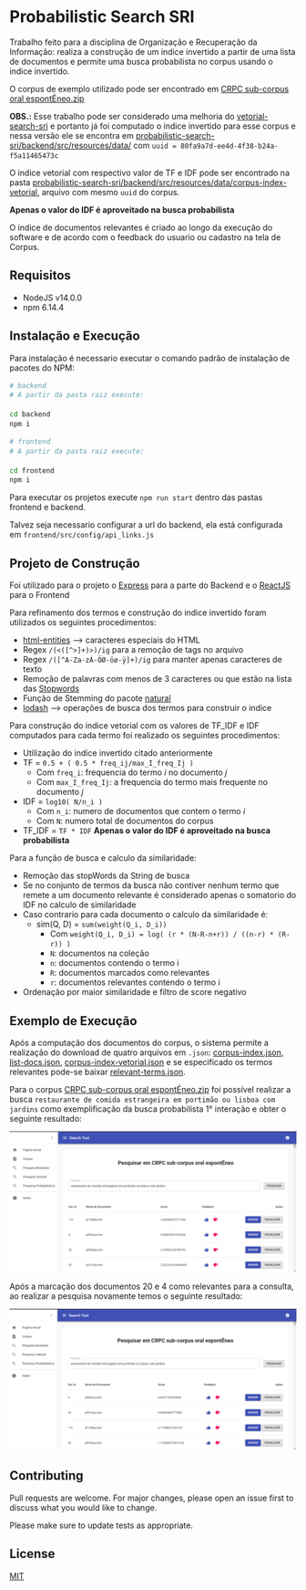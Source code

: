 # Probabilistic Search SRI

Trabalho feito para a disciplina de Organização e Recuperação da Informação: realiza a construção de um indice invertido a partir de uma lista de documentos e permite uma busca probabilista no corpus usando o indice invertido.

O corpus de exemplo utilizado pode ser encontrado em [CRPC sub-corpus oral espontÉneo.zip](https://github.com/AlexandreNS/term-frequency-sri/blob/main/CRPC%20sub-corpus%20oral%20espont%C3%89neo.zip?raw=true)

**OBS.:** Esse trabalho pode ser considerado uma melhoria do [vetorial-search-sri](https://github.com/AlexandreNS/vetorial-search-sri) e portanto já foi computado o indice invertido para esse corpus e nessa versão ele se encontra em [probabilistic-search-sri/backend/src/resources/data/](https://github.com/AlexandreNS/probabilistic-search-sri/tree/main/backend/src/resources/data) com `uuid = 80fa9a7d-ee4d-4f38-b24a-f5a11465473c`

O indice vetorial com respectivo valor de TF e IDF pode ser encontrado na pasta [probabilistic-search-sri/backend/src/resources/data/corpus-index-vetorial](https://github.com/AlexandreNS/probabilistic-search-sri/tree/main/backend/src/resources/data/corpus-index-vetorial), arquivo com mesmo `uuid` do corpus.

**Apenas o valor do IDF é aproveitado na busca probabilista**

O indice de documentos relevantes é criado ao longo da execução do software e de acordo com o feedback do usuario ou cadastro na tela de Corpus.

## Requisitos

- NodeJS v14.0.0
- npm 6.14.4

## Instalação e Execução

Para instalação é necessario executar o comando padrão de instalação de pacotes do NPM:

```bash
# backend
# A partir da pasta raiz execute:

cd backend
npm i
```

```bash
# frontend
# A partir da pasta raiz execute:

cd frontend
npm i
```

Para executar os projetos execute `npm run start` dentro das pastas frontend e backend.

Talvez seja necessario configurar a url do backend, ela está configurada em `frontend/src/config/api_links.js`

## Projeto de Construção

Foi utilizado para o projeto o [Express](https://expressjs.com/) para a parte do Backend e o [ReactJS](https://reactjs.org/) para o Frontend

Para refinamento dos termos e construção do indice invertido foram utilizados os seguintes procedimentos:

- [html-entities](https://www.npmjs.com/package/html-entities) --> caracteres especiais do HTML
- Regex `/(<([^>]+)>)/ig` para a remoção de tags no arquivo
- Regex `/([^A-Za-zÀ-ÖØ-öø-ÿ]+)/ig` para manter apenas caracteres de texto
- Remoção de palavras com menos de 3 caracteres ou que estão na lista das [Stopwords](https://github.com/AlexandreNS/boolean-search-sri/blob/main/backend/src/resources/stopwords.js)
- Função de Stemming do pacote [natural](https://www.npmjs.com/package/natural)
- [lodash](https://www.npmjs.com/package/lodash) --> operações de busca dos termos para construir o indice

Para construção do indice vetorial com os valores de TF_IDF e IDF computados para cada termo foi realizado os seguintes procedimentos:

- Utilização do indice invertido citado anteriormente
- TF = `0.5 + ( 0.5 * freq_ij/max_I_freq_Ij )`
    - Com `freq_i`: frequencia do termo *i* no documento *j*
    - Com `max_I_freq_Ij`: a frequencia do termo mais frequente no documento *j*
- IDF = `log10( N/n_i )`
    - Com `n_i`: numero de documentos que contem o termo *i*
    - Com `N`: numero total de documentos do corpus
- TF_IDF = `TF * IDF`
**Apenas o valor do IDF é aproveitado na busca probabilista**

Para a função de busca e calculo da similaridade:

- Remoção das stopWords da String de busca
- Se no conjunto de termos da busca não contiver nenhum termo que remete a um documento relevante é considerado apenas o somatorio do IDF no calculo de similaridade
- Caso contrario para cada documento o calculo da similaridade é:
    - sim(Q, D) = `sum(weight(Q_i, D_i))`
        - Com `weight(Q_i, D_i) = log( (r * (N-R-n+r)) / ((n-r) * (R-r)) )`
        - `N`: documentos na coleção
        - `n`: documentos contendo o termo i
        - `R`: documentos marcados como relevantes
        - `r`: documentos relevantes contendo o termo i
- Ordenação por maior similaridade e filtro de score negativo

## Exemplo de Execução

Após a computação dos documentos do corpus, o sistema permite a realização do download de quatro arquivos em `.json`:  [corpus-index.json](https://github.com/AlexandreNS/probabilistic-search-sri/blob/main/backend/src/resources/data/corpus-index/80fa9a7d-ee4d-4f38-b24a-f5a11465473c-CRPC-sub-corpus-oral-espontEneo.json?raw=true), [list-docs.json](https://github.com/AlexandreNS/probabilistic-search-sri/blob/main/backend/src/resources/data/corpus/80fa9a7d-ee4d-4f38-b24a-f5a11465473c-CRPC-sub-corpus-oral-espontEneo.json?raw=true), [corpus-index-vetorial.json](https://github.com/AlexandreNS/probabilistic-search-sri/blob/main/backend/src/resources/data/corpus-index-vetorial/80fa9a7d-ee4d-4f38-b24a-f5a11465473c-CRPC-sub-corpus-oral-espontEneo.json?raw=true) e se especificado os termos relevantes pode-se baixar [relevant-terms.json](https://github.com/AlexandreNS/probabilistic-search-sri/blob/main/backend/src/resources/data/corpus-list-relevant/80fa9a7d-ee4d-4f38-b24a-f5a11465473c-CRPC-sub-corpus-oral-espontEneo.json?raw=true).

Para o corpus [CRPC sub-corpus oral espontÉneo.zip](https://github.com/AlexandreNS/term-frequency-sri/blob/main/CRPC%20sub-corpus%20oral%20espont%C3%89neo.zip?raw=true) foi possível realizar a busca `restaurante de comida estrangeira em portimão ou lisboa com jardins` como exemplificação da busca probabilista 1° interação e obter o seguinte resultado:

![Exemplo1](https://github.com/AlexandreNS/probabilistic-search-sri/blob/main/exemplo1.png?raw=true)

Após a marcação dos documentos 20 e 4 como relevantes para a consulta, ao realizar a pesquisa novamente temos o seguinte resultado:

![Exemplo2](https://github.com/AlexandreNS/probabilistic-search-sri/blob/main/exemplo2.png?raw=true)

## Contributing
Pull requests are welcome. For major changes, please open an issue first to discuss what you would like to change.

Please make sure to update tests as appropriate.

## License
[MIT](https://github.com/AlexandreNS/probabilistic-search-sri/blob/main/LICENSE)